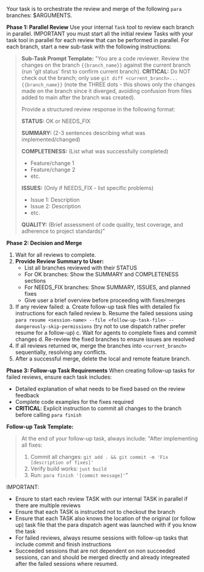 Your task is to orchestrate the review and merge of the following `para` branches: $ARGUMENTS.

**Phase 1: Parallel Review**
Use your internal `Task` tool to review each branch in parallel. IMPORTANT you must start all the initial review Tasks with your task tool in parallel for each review that can be performed in parallel. For each branch, start a new sub-task with the following instructions:
> **Sub-Task Prompt Template:**
> "You are a code reviewer. Review the changes on the branch `{{branch_name}}` against the current branch (run 'git status' first to confirm current branch). **CRITICAL:** Do NOT check out the branch; only use `git diff <current_branch>...{{branch_name}}` (note the THREE dots - this shows only the changes made on the branch since it diverged, avoiding confusion from files added to main after the branch was created).
> 
> Provide a structured review response in the following format:
> 
> **STATUS:** OK or NEEDS_FIX
> 
> **SUMMARY:** (2-3 sentences describing what was implemented/changed)
> 
> **COMPLETENESS:** (List what was successfully completed)
> - Feature/change 1
> - Feature/change 2
> - etc.
> 
> **ISSUES:** (Only if NEEDS_FIX - list specific problems)
> - Issue 1: Description
> - Issue 2: Description
> - etc.
> 
> **QUALITY:** (Brief assessment of code quality, test coverage, and adherence to project standards)"

**Phase 2: Decision and Merge**
1.  Wait for all reviews to complete.
2.  **Provide Review Summary to User:**
    - List all branches reviewed with their STATUS
    - For OK branches: Show the SUMMARY and COMPLETENESS sections
    - For NEEDS_FIX branches: Show SUMMARY, ISSUES, and planned fixes
    - Give user a brief overview before proceeding with fixes/merges
3.  If any review failed:
    a. Create follow-up task files with detailed fix instructions for each failed review
    b. Resume the failed sessions using `para resume <session-name> --file <follow-up-task-file> --dangerously-skip-permissions` (try not to use dispatch rather prefer resume for a follow-up)
    c. Wait for agents to complete fixes and commit changes
    d. Re-review the fixed branches to ensure issues are resolved
4.  If all reviews returned `OK`, merge the branches into `<current_branch>` sequentially, resolving any conflicts.
5.  After a successful merge, delete the local and remote feature branch.

**Phase 3: Follow-up Task Requirements**
When creating follow-up tasks for failed reviews, ensure each task includes:
- Detailed explanation of what needs to be fixed based on the review feedback
- Complete code examples for the fixes required
- **CRITICAL**: Explicit instruction to commit all changes to the branch before calling `para finish`

**Follow-up Task Template:**
> At the end of your follow-up task, always include:
> "After implementing all fixes:
> 1. Commit all changes: `git add . && git commit -m 'Fix [description of fixes]'`
> 2. Verify build works: `just build`
> 3. Run: `para finish '[commit message]'`"

IMPORTANT:

- Ensure to start each review TASK with our internal TASK in parallel if there are multiple reviews
- Ensure that each TASK is instructed not to checkout the branch
- Ensure that each TASK also knows the location of the original (or follow up) task file that the para dispatch agent was launched with if you know the task
- For failed reviews, always resume sessions with follow-up tasks that include commit and finish instructions
- Succeeded sessions that are not dependent on non succeeded sessions, can and should be merged directly and already integreated after the failed sessions where resumed.
